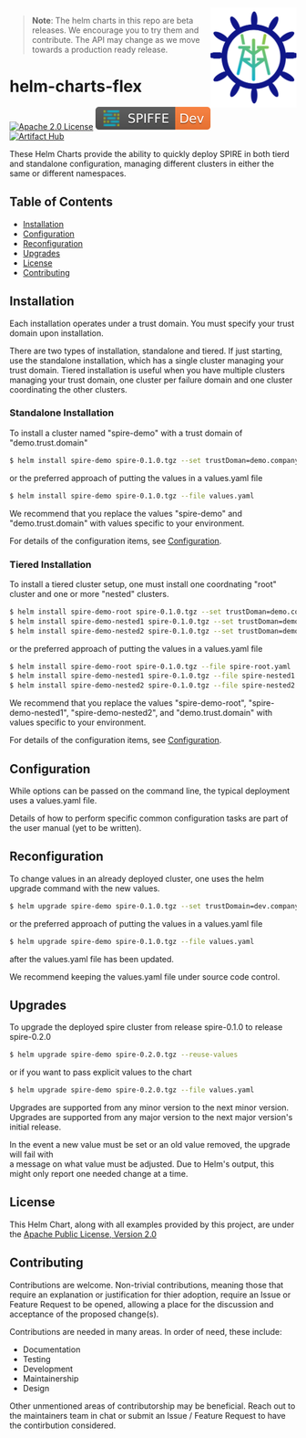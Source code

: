 <!-- vim: filetype=markdown colorcolumn=80 softtabstop=4 shiftwidth=4 tabstop=4 expandtab:
-->

<img src="spire-helm.svg" align="right" style="width: 30%; height: auto;" />

> **Note**: The helm charts in this repo are beta releases. We encourage you to try
> them and contribute. The API may change as we move towards a production ready release.

# helm-charts-flex

[![Apache 2.0 License](https://img.shields.io/github/license/spiffe/helm-charts)](https://opensource.org/licenses/Apache-2.0)
[![Development Phase](https://github.com/spiffe/spiffe/blob/main/.img/maturity/dev.svg)](https://github.com/spiffe/spiffe/blob/main/MATURITY.md#development)
[![Artifact Hub](https://img.shields.io/endpoint?url=https://artifacthub.io/badge/repository/spiffe)](https://artifacthub.io/packages/search?repo=spiffe)

These Helm Charts provide the ability to quickly deploy SPIRE in both tierd
and standalone configuration, managing different clusters in either the same
or different namespaces.

## Table of Contents

- [Installation](#installation)
- [Configuration](#configuration)
- [Reconfiguration](#reonfiguration)
- [Upgrades](#upgrades)
- [License](#license)
- [Contributing](#contributing)

## Installation

Each installation operates under a trust domain.  You must specify your trust
domain upon installation.

There are two types of installation, standalone and tiered.  If just starting,
use the standalone installation, which has a single cluster managing your
trust domain.  Tiered installation is useful when you have multiple clusters
managing your trust domain, one cluster per failure domain and one cluster
coordinating the other clusters.

### Standalone Installation

To install a cluster named "spire-demo" with a trust domain of "demo.trust.domain"

```bash
$ helm install spire-demo spire-0.1.0.tgz --set trustDoman=demo.company.com
``` 

or the preferred approach of putting the values in a values.yaml file

```bash
$ helm install spire-demo spire-0.1.0.tgz --file values.yaml
```

We recommend that you replace the values "spire-demo" and "demo.trust.domain"
with values specific to your environment.

For details of the configuration items, see [Configuration](#configuration).

### Tiered Installation

To install a tiered cluster setup, one must install one coordnating "root" cluster
and one or more "nested" clusters.

```bash
$ helm install spire-demo-root spire-0.1.0.tgz --set trustDoman=demo.company.com --set type=root
$ helm install spire-demo-nested1 spire-0.1.0.tgz --set trustDoman=demo.company.com --set type=nested
$ helm install spire-demo-nested2 spire-0.1.0.tgz --set trustDoman=demo.company.com --set type=nested
``` 

or the preferred approach of putting the values in a values.yaml file

```bash
$ helm install spire-demo-root spire-0.1.0.tgz --file spire-root.yaml
$ helm install spire-demo-nested1 spire-0.1.0.tgz --file spire-nested1.yaml
$ helm install spire-demo-nested2 spire-0.1.0.tgz --file spire-nested2.yaml
```

We recommend that you replace the values "spire-demo-root", "spire-demo-nested1",
"spire-demo-nested2", and "demo.trust.domain" with values specific to your environment.

For details of the configuration items, see [Configuration](#configuration).

## Configuration

While options can be passed on the command line, the typical deployment uses
a values.yaml file.

Details of how to perform specific common configuration tasks are part of the
user manual (yet to be written).

## Reconfiguration

To change values in an already deployed cluster, one uses the helm upgrade
command with the new values.

```bash
$ helm upgrade spire-demo spire-0.1.0.tgz --set trustDomain=dev.company.com
```

or the preferred approach of putting the values in a values.yaml file

```bash
$ helm upgrade spire-demo spire-0.1.0.tgz --file values.yaml
```

after the values.yaml file has been updated.

We recommend keeping the values.yaml file under source code control.

## Upgrades

To upgrade the deployed spire cluster from release spire-0.1.0 to release       
spire-0.2.0                                                                     
                                                                                
``` bash                                                                        
$ helm upgrade spire-demo spire-0.2.0.tgz --reuse-values                        
```                                                                             
                                                                                
or if you want to pass explicit values to the chart                             
                                                                                
```bash                                                                         
$ helm upgrade spire-demo spire-0.2.0.tgz --file values.yaml                    
```                                                                             
                                                                                
Upgrades are supported from any minor version to the next minor version.  Upgrades
are supported from any major version to the next major version's initial release.                                                                        
                                                                                
In the event a new value must be set or an old value removed, the upgrade will fail with      
a message on what value must be adjusted.  Due to Helm's output, this might only
report one needed change at a time. 

## License

This Helm Chart, along with all examples provided by this project, are under the
[Apache Public License, Version 2.0](https://opensource.org/licenses/Apache-2.0)

## Contributing

Contributions are welcome.  Non-trivial contributions, meaning those that require
an explanation or justification for thier adoption, require an Issue or Feature
Request to be opened, allowing a place for the discussion and acceptance of the
proposed change(s).

Contributions are needed in many areas.  In order of need, these include:

- Documentation
- Testing
- Development
- Maintainership
- Design

Other unmentioned areas of contributorship may be beneficial.  Reach out to
the maintainers team in chat or submit an Issue / Feature Request to have the
contirbution considered.

